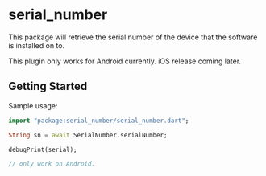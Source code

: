 # serial_number

This package will retrieve the serial number of the device that the software is installed on to.

This plugin only works for Android currently. iOS release coming later.

## Getting Started

Sample usage:

```dart
import "package:serial_number/serial_number.dart";

String sn = await SerialNumber.serialNumber;

debugPrint(serial);

// only work on Android.
```

